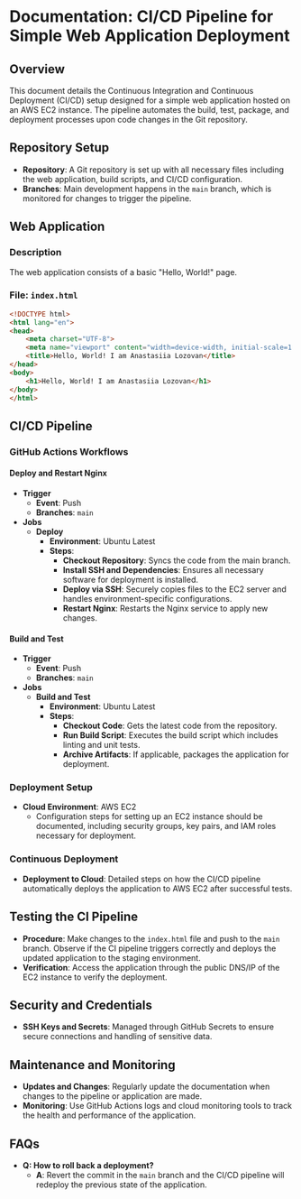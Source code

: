 # Documentation: CI/CD Pipeline for Simple Web Application Deployment

## Overview

This document details the Continuous Integration and Continuous Deployment (CI/CD) setup designed for a simple web application hosted on an AWS EC2 instance. The pipeline automates the build, test, package, and deployment processes upon code changes in the Git repository.

## Repository Setup

- **Repository**: A Git repository is set up with all necessary files including the web application, build scripts, and CI/CD configuration.
- **Branches**: Main development happens in the `main` branch, which is monitored for changes to trigger the pipeline.

## Web Application

### Description

The web application consists of a basic "Hello, World!" page.

### File: `index.html`

```html
<!DOCTYPE html>
<html lang="en">
<head>
    <meta charset="UTF-8">
    <meta name="viewport" content="width=device-width, initial-scale=1.0">
    <title>Hello, World! I am Anastasiia Lozovan</title>
</head>
<body>
    <h1>Hello, World! I am Anastasiia Lozovan</h1>
</body>
</html>
```
## CI/CD Pipeline

### GitHub Actions Workflows

#### Deploy and Restart Nginx
- **Trigger**
  - **Event**: Push
  - **Branches**: `main`
- **Jobs**
  - **Deploy**
    - **Environment**: Ubuntu Latest
    - **Steps**:
      - **Checkout Repository**: Syncs the code from the main branch.
      - **Install SSH and Dependencies**: Ensures all necessary software for deployment is installed.
      - **Deploy via SSH**: Securely copies files to the EC2 server and handles environment-specific configurations.
      - **Restart Nginx**: Restarts the Nginx service to apply new changes.

#### Build and Test
- **Trigger**
  - **Event**: Push
  - **Branches**: `main`
- **Jobs**
  - **Build and Test**
    - **Environment**: Ubuntu Latest
    - **Steps**:
      - **Checkout Code**: Gets the latest code from the repository.
      - **Run Build Script**: Executes the build script which includes linting and unit tests.
      - **Archive Artifacts**: If applicable, packages the application for deployment.

### Deployment Setup
- **Cloud Environment**: AWS EC2
  - Configuration steps for setting up an EC2 instance should be documented, including security groups, key pairs, and IAM roles necessary for deployment.

### Continuous Deployment
- **Deployment to Cloud**: Detailed steps on how the CI/CD pipeline automatically deploys the application to AWS EC2 after successful tests.

## Testing the CI Pipeline
- **Procedure**: Make changes to the `index.html` file and push to the `main` branch. Observe if the CI pipeline triggers correctly and deploys the updated application to the staging environment.
- **Verification**: Access the application through the public DNS/IP of the EC2 instance to verify the deployment.

## Security and Credentials
- **SSH Keys and Secrets**: Managed through GitHub Secrets to ensure secure connections and handling of sensitive data.

## Maintenance and Monitoring
- **Updates and Changes**: Regularly update the documentation when changes to the pipeline or application are made.
- **Monitoring**: Use GitHub Actions logs and cloud monitoring tools to track the health and performance of the application.

## FAQs
- **Q: How to roll back a deployment?**
  - **A**: Revert the commit in the `main` branch and the CI/CD pipeline will redeploy the previous state of the application.
